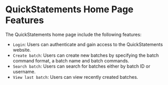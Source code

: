 
# QuickStatements Home Page Features

The QuickStatements home page include the following features:

- `Login`: Users can authenticate and gain access to the QuickStatements website.
- `Create batch`: Users can create new batches by specifying the batch command format, a batch name and batch commands.
- `Search batch`: Users can search for batches either by batch ID or username.
- `View last batch`: Users can view recently created batches.